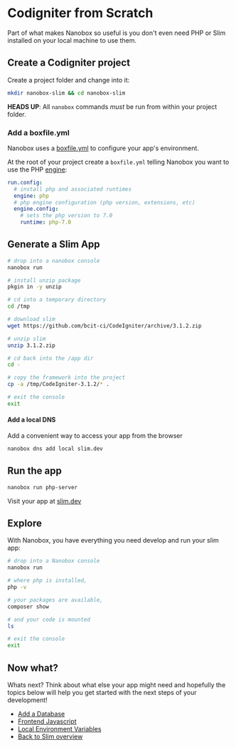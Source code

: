 # Codigniter from Scratch
Part of what makes Nanobox so useful is you don't even need PHP or Slim installed on your local machine to use them.

## Create a Codigniter project
Create a project folder and change into it:

```bash
mkdir nanobox-slim && cd nanobox-slim
```

**HEADS UP**: All `nanobox` commands *must* be run from within your project folder.

### Add a boxfile.yml
Nanobox uses a <a href="https://docs.nanobox.io/boxfile/" target="\_blank">boxfile.yml</a> to configure your app's environment.

At the root of your project create a `boxfile.yml` telling Nanobox you want to use the PHP <a href="https://docs.nanobox.io/engines/" target="\_blank">engine</a>:

```yaml
run.config:
  # install php and associated runtimes
  engine: php
  # php engine configuration (php version, extensions, etc)
  engine.config:
    # sets the php version to 7.0
    runtime: php-7.0
```

## Generate a Slim App

```bash
# drop into a nanobox console
nanobox run

# install unzip package
pkgin in -y unzip

# cd into a temporary directory
cd /tmp

# download slim
wget https://github.com/bcit-ci/CodeIgniter/archive/3.1.2.zip

# unzip slim
unzip 3.1.2.zip

# cd back into the /app dir
cd -

# copy the framework into the project
cp -a /tmp/CodeIgniter-3.1.2/* .

# exit the console
exit
```

#### Add a local DNS
Add a convenient way to access your app from the browser

```bash
nanobox dns add local slim.dev
```

## Run the app

```bash
nanobox run php-server
```

Visit your app at <a href="http://slim.dev" target="\_blank">slim.dev</a>

## Explore
With Nanobox, you have everything you need develop and run your slim app:

```bash
# drop into a Nanobox console
nanobox run

# where php is installed,
php -v

# your packages are available,
composer show

# and your code is mounted
ls

# exit the console
exit
```

## Now what?
Whats next? Think about what else your app might need and hopefully the topics below will help you get started with the next steps of your development!

* [Add a Database](/php/slim/add-a-database)
* [Frontend Javascript](/php/slim/frontend-javascript)
* [Local Environment Variables](/php/slim/local-evars)
* [Back to Slim overview](/php/slim)
